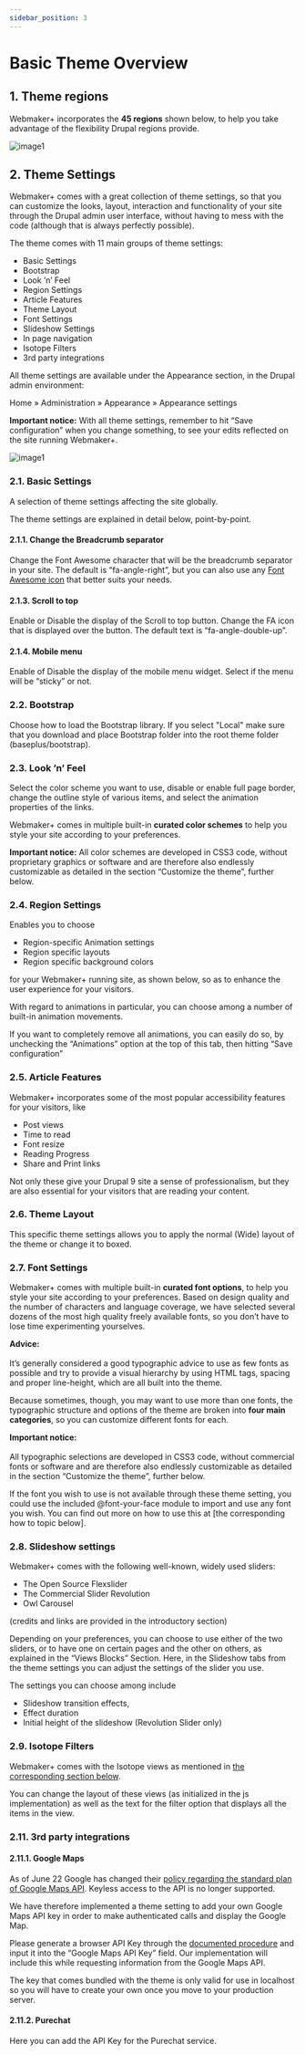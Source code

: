 ```yaml
---
sidebar_position: 3
---
```



# Basic Theme Overview

## 1. Theme regions

Webmaker+ incorporates the **45 regions** shown below, to help you take advantage of the flexibility Drupal regions provide. 

![image1](../img/3.1_image1.png)

## 2. Theme Settings

Webmaker+ comes with a great collection of theme settings, so that you can customize the looks, layout, interaction and functionality of your site through the Drupal admin user interface, without having to mess with the code (although that is always perfectly possible). 

The theme comes with 11 main groups of theme settings: 
- Basic Settings
- Bootstrap
- Look ’n’ Feel
- Region Settings
- Article Features
- Theme Layout
- Font Settings
- Slideshow Settings
- In page navigation
- Isotope Filters
- 3rd party integrations

All theme settings are available under the Appearance section, in the Drupal admin environment: 

Home »  Administration »  Appearance »  Appearance settings

**Important notice:** 
With all theme settings, remember to hit “Save configuration” when you change something, to see your edits reflected on the site running Webmaker+.


![image1](../img/3.2_image1.png)



### 2.1. Basic Settings

A selection of theme settings affecting the site globally. 

The theme settings are explained in detail below, point-by-point.


#### 2.1.1. Change the Breadcrumb separator

Change the Font Awesome character that will be the breadcrumb separator in your site. The default is “fa-angle-right”, but you can also use any [Font Awesome icon](http://fontawesome.io/icons/) that better suits your needs. 



#### 2.1.3. Scroll to top

Enable or Disable the display of the Scroll to top button. 
Change the FA icon that is displayed over the button. The default text is “fa-angle-double-up”.



#### 2.1.4. Mobile menu

Enable of Disable the display of the mobile menu widget. Select if the menu will be “sticky” or not.


### 2.2. Bootstrap

Choose how to load the Bootstrap library. If you select "Local" make sure that you download and place Bootstrap folder into the root theme folder (baseplus/bootstrap).

### 2.3. Look ’n’ Feel

Select the color scheme you want to use, disable or enable full page border, change the outline style of various items, and select the animation properties of the links.

Webmaker+ comes in multiple built-in **curated color schemes** to help you style your site according to your preferences.

**Important notice:**
All color schemes are developed in CSS3 code, without proprietary graphics or software and are therefore also endlessly customizable as detailed in the section “Customize the theme”, further below. 

### 2.4. Region Settings

Enables you to choose 
- Region-specific Animation settings
- Region specific layouts
- Region specific background colors

for your Webmaker+ running site, as shown below, so as to enhance the user experience for your visitors.  

With regard to animations in particular, you can choose among a number of built-in animation movements.

If you want to completely remove all animations, you can easily do so, by unchecking the “Animations” option at the top of this tab, then hitting “Save configuration”

### 2.5. Article Features

Webmaker+ incorporates some of the most popular accessibility features for your visitors, like

- Post views
- Time to read
- Font resize
- Reading Progress
- Share and Print links

Not only these give your Drupal 9 site a sense of professionalism, but they are also essential for your visitors that are reading your content.

### 2.6. Theme Layout

This specific theme settings allows you to apply the normal (Wide) layout of the theme or change it to boxed.

### 2.7. Font Settings

Webmaker+ comes with multiple built-in **curated font options**, to help you style your site according to your preferences. Based on design quality and the number of characters and language coverage, we have selected several dozens of the most high quality freely available fonts, so you don’t have to lose time experimenting yourselves.  

**Advice:** <br></br>
It’s generally considered a good typographic advice to use as few fonts as possible and try to provide a visual hierarchy by using HTML tags, spacing and proper line-height, which are all built into the theme. 

Because sometimes, though, you may want to use more than one fonts, the typographic structure and options of the theme are broken into **four main categories**, so you can customize different fonts for each.

**Important notice:** <br></br>
All typographic selections are developed in CSS3 code, without commercial fonts or software and are therefore also endlessly customizable as detailed in the section “Customize the theme”, further below. 

If the font you wish to use is not available through these theme setting, you could use the included @font-your-face module to import and use any font you wish. You can find out more on how to use this at [the corresponding how to topic below].

### 2.8. Slideshow settings

Webmaker+ comes with the following well-known, widely used sliders:
- The Open Source Flexslider
- The Commercial Slider Revolution
- Owl Carousel

(credits and links are provided in the introductory section)

Depending on your preferences, you can choose to use either of the two sliders, or to have one on certain pages and the other on others, as explained in the “Views Blocks” Section. Here, in the Slideshow tabs from the theme settings you can adjust the settings of the slider you use. 

The settings you can choose among include

- Slideshow transition effects, 
- Effect duration
- Initial height of the slideshow (Revolution Slider only)

### 2.9. Isotope Filters

Webmaker+ comes with the Isotope views as mentioned in [the corresponding section below](../extra/views#61-isotope).

You can change the layout of these views (as initialized in the js implementation) as well as the text for the filter option that displays all the items in the view.

### 2.11. 3rd party integrations

#### 2.11.1. Google Maps

As of June 22 Google has changed their [policy regarding the standard plan of Google Maps API](http://googlegeodevelopers.blogspot.gr/2016/06/building-for-scale-updates-to-google.html). Keyless access to the API is no longer supported.

We have therefore implemented a theme setting to add your own Google Maps API key in order to make authenticated calls and display the Google Map.

Please generate a browser API Key through the [documented procedure](https://developers.google.com/maps/documentation/javascript/get-api-key) and input it into the “Google Maps API Key” field. Our implementation will include this while requesting information from the Google Maps API.

The key that comes bundled with the theme is only valid for use in localhost so you will have to create your own once you move to your production server.

#### 2.11.2. Purechat

Here you can add the API Key for the Purechat service.
